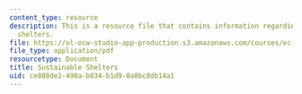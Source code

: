 ```yaml
---
content_type: resource
description: This is a resource file that contains information regarding sustainable
  shelters.
file: https://ol-ocw-studio-app-production.s3.amazonaws.com/courses/ec-715-d-lab-disseminating-innovations-for-the-common-good-spring-2007/ce888de2498ab034b1d90a8bc8db14a1_MITEC_715S07_sustnablshl.pdf
file_type: application/pdf
resourcetype: Document
title: Sustainable Shelters
uid: ce888de2-498a-b034-b1d9-0a8bc8db14a1
---
```

